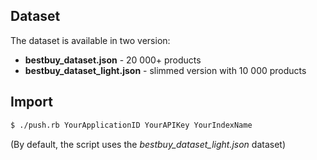 ## Dataset
The dataset is available in two version:

* **bestbuy_dataset.json** - 20 000+ products
* **bestbuy_dataset_light.json** - slimmed version with 10 000 products

## Import

```sh
$ ./push.rb YourApplicationID YourAPIKey YourIndexName
```
(By default, the script uses the *bestbuy_dataset_light.json* dataset)
